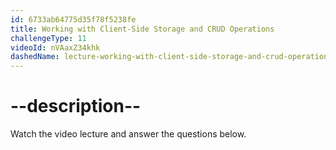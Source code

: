 ```yaml
---
id: 6733ab64775d35f78f5238fe
title: Working with Client-Side Storage and CRUD Operations
challengeType: 11
videoId: nVAaxZ34khk
dashedName: lecture-working-with-client-side-storage-and-crud-operations
---
```


# --description--

Watch the video lecture and answer the questions below.


